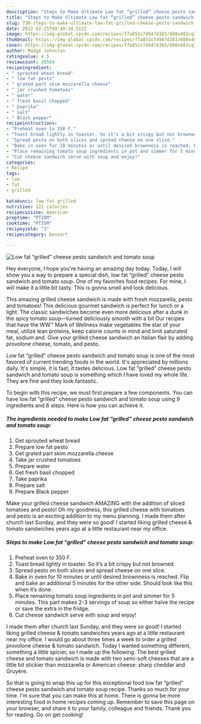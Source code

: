 ```yaml
---
description: "Steps to Make Ultimate Low fat “grilled” cheese pesto sandwich and tomato soup"
title: "Steps to Make Ultimate Low fat “grilled” cheese pesto sandwich and tomato soup"
slug: 730-steps-to-make-ultimate-low-fat-grilled-cheese-pesto-sandwich-and-tomato-soup
date: 2022-02-25T09:49:34.511Z
image: https://img-global.cpcdn.com/recipes/f7a851c74947d383/680x482cq70/low-fat-grilled-cheese-pesto-sandwich-and-tomato-soup-recipe-main-photo.jpg
thumbnail: https://img-global.cpcdn.com/recipes/f7a851c74947d383/680x482cq70/low-fat-grilled-cheese-pesto-sandwich-and-tomato-soup-recipe-main-photo.jpg
cover: https://img-global.cpcdn.com/recipes/f7a851c74947d383/680x482cq70/low-fat-grilled-cheese-pesto-sandwich-and-tomato-soup-recipe-main-photo.jpg
author: Madge Johnston
ratingvalue: 4.5
reviewcount: 26564
recipeingredient:
- " sprouted wheat bread"
- " low fat pesto"
- " grated part skim mozzarella cheese"
- " jar crushed tomatoes"
- " water"
- " fresh basil chopped"
- " paprika"
- " salt"
- " Black pepper"
recipeinstructions:
- "Preheat oven to 350 F."
- "Toast bread lightly in toaster. So it’s a bit crispy but not browned."
- "Spread pesto on both slices and spread cheese on one slice."
- "Bake in oven for 10 minutes or until desired brownness is reached. Flip and bake an additional 5 minutes for the other side. Should look like this when it’s done."
- "Place remaining tomato soup ingredients in pot and simmer for 5 minutes. This part makes 2-3 servings of soup so either halve the recipe or save the extra in the fridge."
- "Cut cheese sandwich serve with soup and enjoy!"
categories:
- Recipe
tags:
- low
- fat
- grilled

katakunci: low fat grilled 
nutrition: 121 calories
recipecuisine: American
preptime: "PT28M"
cooktime: "PT35M"
recipeyield: "3"
recipecategory: Dessert

---
```



![Low fat “grilled” cheese pesto sandwich and tomato soup](https://img-global.cpcdn.com/recipes/f7a851c74947d383/680x482cq70/low-fat-grilled-cheese-pesto-sandwich-and-tomato-soup-recipe-main-photo.jpg)

Hey everyone, I hope you're having an amazing day today. Today, I will show you a way to prepare a special dish, low fat “grilled” cheese pesto sandwich and tomato soup. One of my favorites food recipes. For mine, I will make it a little bit tasty. This is gonna smell and look delicious.

This amazing grilled cheese sandwich is made with fresh mozzarella, pesto and tomatoes! This delicious gourmet sandwich is perfect for lunch or a light. The classic sandwiches become even more delicious after a dunk in the spicy tomato soup—turned deliciously smooth with a bit Our recipes that have the WW™ Mark of Wellness make vegetables the star of your meal, utilize lean proteins, keep calorie counts in mind and limit saturated fat, sodium and. Give your grilled cheese sandwich an Italian flair by adding provolone cheese, tomato, and pesto.

Low fat “grilled” cheese pesto sandwich and tomato soup is one of the most favored of current trending foods in the world. It's appreciated by millions daily. It's simple, it is fast, it tastes delicious. Low fat “grilled” cheese pesto sandwich and tomato soup is something which I have loved my whole life. They are fine and they look fantastic.


To begin with this recipe, we must first prepare a few components. You can have low fat “grilled” cheese pesto sandwich and tomato soup using 9 ingredients and 6 steps. Here is how you can achieve it.

<!--inarticleads1-->

##### The ingredients needed to make Low fat “grilled” cheese pesto sandwich and tomato soup:

1. Get  sprouted wheat bread
1. Prepare  low fat pesto
1. Get  grated part skim mozzarella cheese
1. Take  jar crushed tomatoes
1. Prepare  water
1. Get  fresh basil chopped
1. Take  paprika
1. Prepare  salt
1. Prepare  Black pepper


Make your grilled cheese sandwich AMAZING with the addition of sliced tomatoes and pesto! Oh my goodness, this grilled cheese with tomatoes and pesto is an exciting addition to my menu planning. I made them after church last Sunday, and they were so good! I started liking grilled cheese &amp; tomato sandwiches years ago at a little restaurant near my office. 

<!--inarticleads2-->

##### Steps to make Low fat “grilled” cheese pesto sandwich and tomato soup:

1. Preheat oven to 350 F.
1. Toast bread lightly in toaster. So it’s a bit crispy but not browned.
1. Spread pesto on both slices and spread cheese on one slice.
1. Bake in oven for 10 minutes or until desired brownness is reached. Flip and bake an additional 5 minutes for the other side. Should look like this when it’s done.
1. Place remaining tomato soup ingredients in pot and simmer for 5 minutes. This part makes 2-3 servings of soup so either halve the recipe or save the extra in the fridge.
1. Cut cheese sandwich serve with soup and enjoy!


I made them after church last Sunday, and they were so good! I started liking grilled cheese &amp; tomato sandwiches years ago at a little restaurant near my office. I would go about three times a week to order a grilled provolone cheese &amp; tomato sandwich. Today I wanted something different, something a little spicier, so I made up the following. The best grilled cheese and tomato sandwich is made with two semi-soft cheeses that are a little bit stickier than mozzarella or American cheese: sharp cheddar and Gruyère. 

So that is going to wrap this up for this exceptional food low fat “grilled” cheese pesto sandwich and tomato soup recipe. Thanks so much for your time. I'm sure that you can make this at home. There is gonna be more interesting food in home recipes coming up. Remember to save this page on your browser, and share it to your family, colleague and friends. Thank you for reading. Go on get cooking!
